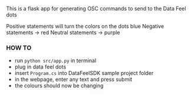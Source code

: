 This is a flask app for generating OSC commands to send to the Data Feel dots

Positive statements will turn the colors on the dots blue
Negative statements -> red
Neutral statements -> purple

### HOW TO
- run `python src/app.py` in terminal 
- plug in data feel dots
- insert `Program.cs` into DataFeelSDK sample project folder
- in the webpage, enter any text and press submit
- the colours should now be changing  